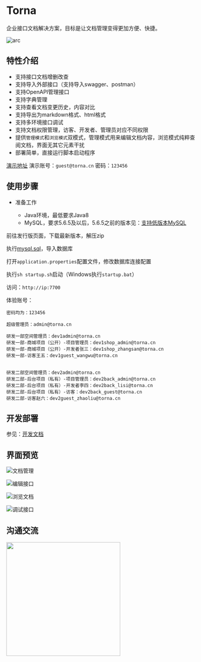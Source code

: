 # Torna

企业接口文档解决方案，目标是让文档管理变得更加方便、快捷。

![arc](https://images.gitee.com/uploads/images/2021/0226/135005_3a7b9c22_332975.png "arc.png")

## 特性介绍

- 支持接口文档增删改查
- 支持导入外部接口（支持导入swagger、postman）
- 支持OpenAPI管理接口
- 支持字典管理
- 支持查看文档变更历史，内容对比
- 支持导出为markdown格式、html格式
- 支持多环境接口调试
- 支持文档权限管理，访客、开发者、管理员对应不同权限
- 提供`管理模式`和`浏览模式`双模式，管理模式用来编辑文档内容，浏览模式纯粹查阅文档，界面无其它元素干扰
- 部署简单，直接运行脚本启动程序

[演示地址](http://demo.torna.cn/) 演示账号：`guest@torna.cn` 密码：`123456`

## 使用步骤

- 准备工作

    - Java环境，最低要求Java8
    - MySQL，要求5.6.5及以后，5.6.5之前的版本见：[支持低版本MySQL](http://torna.cn/dev/mysql-lower-version.html)

前往发行版页面，下载最新版本，解压zip

执行[mysql.sql](./mysql.sql)，导入数据库

打开`application.properties`配置文件，修改数据库连接配置

执行`sh startup.sh`启动（Windows执行`startup.bat`）

访问：`http://ip:7700`

体验账号：

```
密码均为：123456

超级管理员：admin@torna.cn

研发一部空间管理员：dev1admin@torna.cn
研发一部-商城项目（公开）-项目管理员：dev1shop_admin@torna.cn
研发一部-商城项目（公开）-开发者张三：dev1shop_zhangsan@torna.cn
研发一部-访客王五：dev1guest_wangwu@torna.cn


研发二部空间管理员：dev2admin@torna.cn
研发二部-后台项目（私有）-项目管理员：dev2back_admin@torna.cn
研发二部-后台项目（私有）-开发者李四：dev2back_lisi@torna.cn
研发二部-后台项目（私有）-访客：dev2back_guest@torna.cn
研发二部-访客赵六：dev2guest_zhaoliu@torna.cn
```

## 开发部署

参见：[开发文档](http://torna.cn/dev/)


## 界面预览

![文档管理](https://images.gitee.com/uploads/images/2021/0210/095322_c94cd7bf_332975.png "table.png")

![编辑接口](https://images.gitee.com/uploads/images/2021/0210/095338_01fd24b6_332975.png "edit.png")

![浏览文档](https://images.gitee.com/uploads/images/2021/0210/095347_734567f3_332975.png "view.png")

![调试接口](https://images.gitee.com/uploads/images/2021/0210/095359_4d9a5182_332975.png "debug.png")


## 沟通交流

<img src="https://images.gitee.com/uploads/images/2021/0226/140830_a7810047_332975.jpeg" style="width: 300px;" />